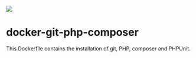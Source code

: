 [![](https://images.microbadger.com/badges/image/alexwijn/docker-git-php-composer.svg)](https://microbadger.com/images/alexwijn/docker-git-php-composer "Get your own image badge on microbadger.com")

# docker-git-php-composer

This Dockerfile contains the installation of git, PHP, composer and PHPUnit.
